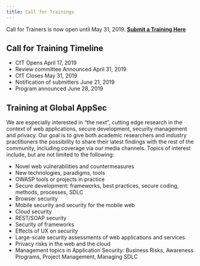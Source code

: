 ```yaml
---
title: Call for Trainings
---
```

Call for Trainers is now open until May 31, 2019. **[Submit a Training Here](https://owasp.submittable.com/submit/137928/global-appsec-dc-2019-call-for-trainers)**

## Call for Training Timeline
* CfT Opens April 17, 2019
* Review committee Announced April 31, 2019
* CfT Closes May 31, 2019
* Notification of submitters June 21, 2019
* Program announced  June 28, 2019

## Training at Global AppSec

We are especially interested in “the next”, cutting edge research in the context of web applications, secure development, security management and privacy. Our goal is to give both academic researchers and industry practitioners the possibility to share their latest findings with the rest of the community, including coverage via our media channels. 
Topics of interest include, but are not limited to the following:

* Novel web vulnerabilities and countermeasures
* New technologies, paradigms, tools
* OWASP tools or projects in practice
* Secure development: frameworks, best practices, secure coding, methods, processes, SDLC
* Browser security
* Mobile security and security for the mobile web
* Cloud security
* REST/SOAP security
* Security of frameworks
* Effects of UX on security
* Large-scale security assessments of web applications and services
* Privacy risks in the web and the cloud
* Management topics in Application Security: Business Risks, Awareness Programs, Project Management, Managing SDLC
